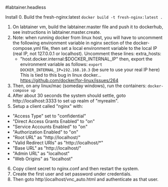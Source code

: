 #labtainer.headless

Install
0. Build the fresh-nginx:latest
`docker build -t fresh-nginx:latest .`
1. On labtainer vm, build the labtainer.master file and push it to dockerhub, see instructions in labtainer.master.create.
2. Note: when running docker from linux host, you will have to uncomment the following environment variable in nginx section of the docker-compose.yml file, then set a local environment variable to the local IP (real IP, not 127.0.0.1 or localhost).
  Uncomment these lines:
    extra_hosts:
     - "host.docker.internal:$DOCKER_INTERNAL_IP"
then, export the environment variable as follows:
`export DOCKER_INTERNAL_IP=192.168.10.3` (be sure to use your real IP here)
This is tied to this bug in linux docker... https://github.com/docker/for-linux/issues/264
3. Then, on any linux/mac (someday windows), run the containers: `docker-compose up`
4. After about 30 seconds the system should settle, goto http://localhost:3333 to set up realm of "myrealm". 
5. Setup a client called "nginx" with:
* "Access Type" set to "confidential"
* "Direct Access Grants Enabled" to "on"
* "Service Accounts Enabled" to "on"
* "Authorization Enabled" to "on"
* "Root URL" as "http://localhost/"
* "Valid Redirect URIs" as "http://localhost/*"
* "Base URL" as "http://localhost/"
* "Admin URL" as "localhost"
* "Web Origins" as "localhost"
6. Copy client secret to nginx.conf and then restart the system.
7. Create the first user and set password under credentials.
8. Then goto http:\\localhost/vnc_auto.html and authenticate as that user.

